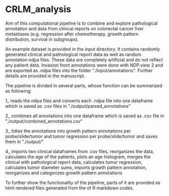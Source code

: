 # CRLM_analysis
Aim of this computational pipeline is to combine and explore pathological annotation and data from clinical reports on colorectal cancer liver metastases (e.g. regression after chemotherapy, growth pattern distribution, survival in subgroups).

An example dataset is provided in the input directory. It contains randomly generated clinical and pathological report data as well as random annotation ndpa files. These data are completely artificial and do not reflect any patient data. Invasion front annotations were done with NDP.view 2 and are exported as .ndpa files into the folder "./input/annotations". Further details are provided in the manuscript. 

The pipeline is divided in several parts, whose function can be summarized as following: 

1_ reads the ndpa files and converts each .ndpa file into one dataframe which is saved as .csv files in "./output/parsed_annotations"

2_ combines all annotations into one dataframe which is saved as .csv file in "./output/combined_annotations.csv"

3_ tidies the annotations into growth pattern annotations per probe/slide/tumor and tumor regression per probe/slide/tumor and saves them in "./output/"

4_ imports two clinical dataframes from .csv files, reorganizes the data, calculates the age of the patients, plots an age histogram, merges the clinical with pathological report data, calculates tumor regression, calculates tumor diameter sums, imports growth pattern annotation, reorganizes and categorizes growth pattern annotations


To further show the functionality of the pipeline, parts of it are provided as html rendered files generated from the of R markdown codes.

